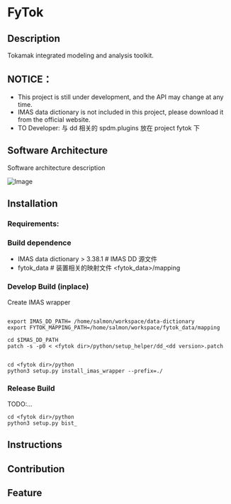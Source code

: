 # FyTok

## Description

Tokamak integrated modeling and analysis toolkit.

## NOTICE：

- This project is still under development, and the API may change at any time.
- IMAS data dictionary is not included in this project, please download it from the official website.
- TO Developer: 与 dd 相关的 spdm.plugins 放在 project fytok 下

## Software Architecture

Software architecture description

![Image](docs/figures/fytok.svg "FuYun")

## Installation

### Requirements:

### Build dependence

- IMAS data dictionary > 3.38.1 # IMAS DD 源文件
- fytok_data # 装置相关的映射文件 <fytok_data>/mapping

### Develop Build (inplace)

Create IMAS wrapper

```{bash}

export IMAS_DD_PATH= /home/salmon/workspace/data-dictionary
export FYTOK_MAPPING_PATH=/home/salmon/workspace/fytok_data/mapping

cd $IMAS_DD_PATH
patch -s -p0 < <fytok dir>/python/setup_helper/dd_<dd version>.patch


cd <fytok dir>/python
python3 setup.py install_imas_wrapper --prefix=./
```

### Release Build

TODO:...

```{bash}
cd <fytok dir>/python
python3 setup.py bist_
```

## Instructions

## Contribution

## Feature
